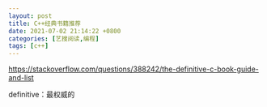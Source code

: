 ```yaml
---
layout: post
title: C++经典书籍推荐
date: 2021-07-02 21:14:22 +0800
categories: [艺搜阅读,编程]
tags: [c++]
---
```


https://stackoverflow.com/questions/388242/the-definitive-c-book-guide-and-list

definitive：最权威的
